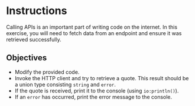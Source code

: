 # Instructions

Calling APIs is an important part of writing code on the internet. In this exercise, you will need to fetch data from an endpoint and ensure it was retrieved successfully.

## Objectives

- Modify the provided code.
- Invoke the HTTP client and try to retrieve a quote. This result should be a union type consisting `string` and `error`.
- If the quote is received, print it to the console (using `io:println()`).
- If an `error` has occurred, print the error message to the console.
